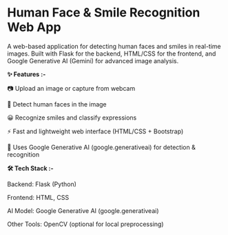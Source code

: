 # Human Face & Smile Recognition Web App

A web-based application for detecting human faces and smiles in real-time images.
Built with Flask for the backend, HTML/CSS for the frontend, and Google Generative AI (Gemini) for advanced image analysis.

**✨ Features :-**

📷 Upload an image or capture from webcam

👤 Detect human faces in the image

😀 Recognize smiles and classify expressions

⚡ Fast and lightweight web interface (HTML/CSS + Bootstrap)

🔗 Uses Google Generative AI (google.generativeai) for detection & recognition

**🛠️ Tech Stack :-**

Backend: Flask (Python)

Frontend: HTML, CSS 

AI Model: Google Generative AI (google.generativeai)

Other Tools: OpenCV (optional for local preprocessing)
